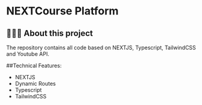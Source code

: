 # NEXTCourse Platform
## 👨🏽‍💻 About this project


The repository contains all code based on NEXTJS, Typescript, TailwindCSS and Youtube API.

##Technical Features:
* NEXTJS
* Dynamic Routes
* Typescript
* TailwindCSS

